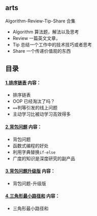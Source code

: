 ## arts

Algorithm-Review-Tip-Share 合集

- Algorithm 算法题，解法以及思考
- Review 一篇英文文章，
- Tip 总结一个工作中的技术技巧或者思考
- Share 一个传递价值观的东西

## 目录

#### [1.排序链表](./1.排序链表) 内容：

- 排序链表
- OOP 已经淘汰了吗？
- `==`判等引发的线上问题
- 主动学习比被动学习高效得多

#### [2.背包问题](./2.背包问题) 内容：

- 背包问题
- 函数式编程的好处
- 利用字典替换`if-else`
- 广度的知识是深度研究的副产品

#### [3.背包问题升级版](./3.背包问题升级版) 内容：

- 背包问题-升级版

#### [4.三角形最小路径和](./4.三角形最小路径和) 内容：

- 三角形最小路径和